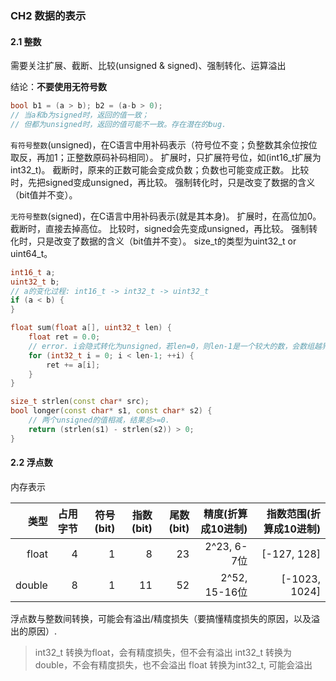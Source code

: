 
###                           CH2 数据的表示

#### 2.1 整数
需要关注扩展、截断、比较(unsigned & signed)、强制转化、运算溢出

结论：**不要使用无符号数**

```cpp
bool b1 = (a > b); b2 = (a-b > 0);
// 当a和b为signed时，返回的值一致；
// 但都为unsigned时，返回的值可能不一致。存在潜在的bug.
```

`有符号整数`(unsigned)，在C语言中用补码表示（符号位不变；负整数其余位按位取反，再加1；正整数原码补码相同）。
扩展时，只扩展符号位，如(int16_t扩展为int32_t)。
截断时，原来的正数可能会变成负数；负数也可能变成正数。
比较时，先把signed变成unsigned，再比较。
强制转化时，只是改变了数据的含义（bit值并不变）。

`无符号整数`(signed)，在C语言中用补码表示(就是其本身)。
扩展时，在高位加0。
截断时，直接去掉高位。
比较时，signed会先变成unsigned，再比较。
强制转化时，只是改变了数据的含义（bit值并不变）。
size_t的类型为uint32_t or uint64_t。

```cpp
int16_t a;
uint32_t b;
// a的变化过程: int16_t -> int32_t -> uint32_t
if (a < b) {
}
```

```cpp
float sum(float a[], uint32_t len) {
    float ret = 0.0;
    // error. i会隐式转化为unsigned，若len=0，则len-1是一个较大的数，会数组越界
    for (int32_t i = 0; i < len-1; ++i) {
        ret += a[i];
    }
}
```

```cpp
size_t strlen(const char* src);
bool longer(const char* s1, const char* s2) {
    // 两个unsigned的值相减，结果总>=0.
    return (strlen(s1) - strlen(s2)) > 0;
}
```

#### 2.2 浮点数
内存表示

  类型|占用字节|符号(bit)|指数(bit)|尾数(bit)|精度(折算成10进制)|指数范围(折算成10进制)|
-----:|-------:|--------:|--------:|--------:|-----------------:|---------------------:|
float |      4 |       1 |       8 |      23 |    2^23, 6-7位   |          [-127, 128] |
double|      8 |       1 |      11 |      52 |    2^52, 15-16位 |        [-1023, 1024] |

浮点数与整数间转换，可能会有溢出/精度损失（要搞懂精度损失的原因，以及溢出的原因）.
> int32_t 转换为float，会有精度损失，但不会有溢出
> int32_t 转换为double，不会有精度损失，也不会溢出
> float 转换为int32_t, 可能会溢出
